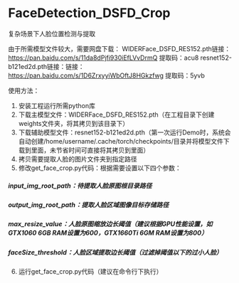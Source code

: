 # FaceDetection_DSFD_Crop
复杂场景下人脸位置检测与提取

由于所需模型文件较大，需要网盘下载：
WIDERFace_DSFD_RES152.pth链接：https://pan.baidu.com/s/11da8dPjfi930iEfLVvDrmQ 提取码：acu8 
resnet152-b121ed2d.pth链接：链接：https://pan.baidu.com/s/1D6ZrxyyiWbOftJ8HGkzfwg 提取码：5yvb

使用方法：

1. 安装工程运行所需python库
2. 下载主模型文件：WIDERFace_DSFD_RES152.pth（在工程目录下创建weights文件夹，将其拷贝到该目录下）
3. 下载辅助模型文件：resnet152-b121ed2d.pth（第一次运行Demo时，系统会自动创建/home/username/.cache/torch/checkpoints/目录并将模型文件下载到里面，未节省时间可直接将其拷贝到里面）
4. 拷贝需要提取人脸的图片文件夹到指定路径
5. 修改get_face_crop.py代码：根据需要设置以下四个参数：
##### input_img_root_path：待提取人脸原图根目录路径
##### output_img_root_path：提取人脸区域图像目标存储路径
##### max_resize_value：人脸原图缩放边长阈值（建议根据GPU性能设置，如GTX1060 6GB RAM设置为600，GTX1660Ti 6GM RAM设置为800）
##### faceSize_threshold：人脸区域提取边长阈值（过滤掉阈值以下的过小人脸）
6. 运行get_face_crop.py代码（建议在命令行下执行）
